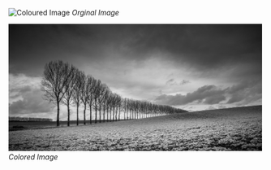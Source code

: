 
<p>
    <img src="https://github.com/wmkthi/Open-CV/blob/main/mkdir%20models/result.png" alt="Coloured Image" width="500" height="250">
    <em>Orginal Image</em>
</p>

<p>
    <img src="https://github.com/wmkthi/Open-CV/blob/main/mkdir%20models/test2.jpg" alt="Original Image" width="500" height="250">
     <em>Colored Image</em>
</p>

